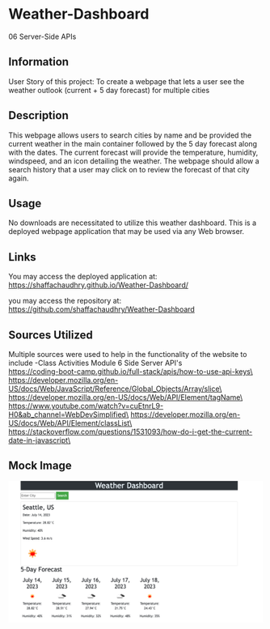 # Weather-Dashboard
06 Server-Side APIs

## Information
User Story of this project: 
To create a webpage that lets a user see the weather outlook (current + 5 day forecast) for multiple cities

## Description
This webpage allows users to search cities by name and be provided the current weather in the main container followed by the 5 day forecast along with the dates. The current forecast will provide the temperature, humidity, windspeed, and an icon detailing the weather. The webpage should allow a search history that a user may click on to review the forecast of that city again. 


## Usage 
No downloads are necessitated to utilize this weather dashboard. This is a deployed webpage application that may be used via any Web browser. 

## Links
You may access the deployed application at: 
https://shaffachaudhry.github.io/Weather-Dashboard/

you may access the repository at: 
https://github.com/shaffachaudhry/Weather-Dashboard

## Sources Utilized 
Multiple sources were used to help in the functionality of the website to include 
-Class Activities Module 6 Side Server API's\
https://coding-boot-camp.github.io/full-stack/apis/how-to-use-api-keys\
https://developer.mozilla.org/en-US/docs/Web/JavaScript/Reference/Global_Objects/Array/slice\
https://developer.mozilla.org/en-US/docs/Web/API/Element/tagName\ 
https://www.youtube.com/watch?v=cuEtnrL9-H0&ab_channel=WebDevSimplified\
https://developer.mozilla.org/en-US/docs/Web/API/Element/classList\
https://stackoverflow.com/questions/1531093/how-do-i-get-the-current-date-in-javascript\

## Mock Image
![ A mock-up of the webpage](./assets/mock-up.png)
